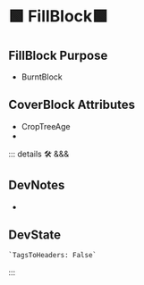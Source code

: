 
# 🟩  <eko>FillBlock</eko>🟩

## FillBlock Purpose

- BurntBlock

## CoverBlock Attributes

- CropTreeAge
-

::: details 🛠 <dev>&&&</dev>

## DevNotes

-

## DevState

```py
`TagsToHeaders: False`
```

:::

